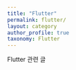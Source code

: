```yaml
---
title: "Flutter"
permalink: flutter/
layout: category
author_profile: true
taxonomy: Flutter
---
```


Flutter 관련 글